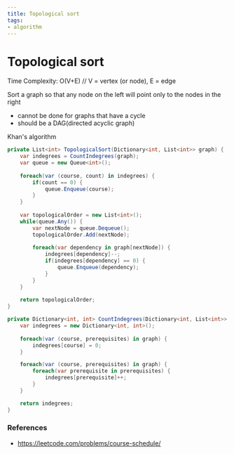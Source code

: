 ```yaml
---
title: Topological sort
tags:
- algorithm
---
```

# Topological sort

Time Complexity: O(V+E) // V = vertex (or node), E = edge

Sort a graph so that any node on the left will point only to the nodes in the right

- cannot be done for graphs that have a cycle
- should be a DAG(directed acyclic graph)

Khan's algorithm
```cs
private List<int> TopologicalSort(Dictionary<int, List<int>> graph) {
    var indegrees = CountIndegrees(graph);
    var queue = new Queue<int>();
    
    foreach(var (course, count) in indegrees) {
        if(count == 0) {
            queue.Enqueue(course);
        }
    }
    
    var topologicalOrder = new List<int>();
    while(queue.Any()) {
        var nextNode = queue.Dequeue();
        topologicalOrder.Add(nextNode);
        
        foreach(var dependency in graph[nextNode]) {
            indegrees[dependency]--;
            if(indegrees[dependency] == 0) {
                queue.Enqueue(dependency);
            }
        }
    }
    
    return topologicalOrder;
}

private Dictionary<int, int> CountIndegrees(Dictionary<int, List<int>> graph) {
    var indegrees = new Dictionary<int, int>();
    
    foreach(var (course, prerequisites) in graph) {
        indegrees[course] = 0;
    }

    foreach(var (course, prerequisites) in graph) {
        foreach(var prerequisite in prerequisites) {
            indegrees[prerequisite]++;
        }
    }

    return indegrees;
}
```

### References

- https://leetcode.com/problems/course-schedule/